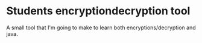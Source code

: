 # Students encryptiondecryption tool
 A small tool that I'm going to make to learn both encryptions/decryption and java.
